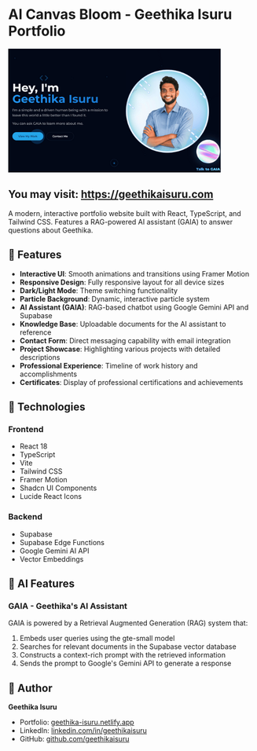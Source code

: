 # AI Canvas Bloom - Geethika Isuru Portfolio

![Portfolio Preview](./public/img/port-web-preview.png)

## You may visit: https://geethikaisuru.com 

A modern, interactive portfolio website built with React, TypeScript, and Tailwind CSS. Features a RAG-powered AI assistant (GAIA) to answer questions about Geethika.

## 🌟 Features

- **Interactive UI**: Smooth animations and transitions using Framer Motion
- **Responsive Design**: Fully responsive layout for all device sizes
- **Dark/Light Mode**: Theme switching functionality
- **Particle Background**: Dynamic, interactive particle system
- **AI Assistant (GAIA)**: RAG-based chatbot using Google Gemini API and Supabase
- **Knowledge Base**: Uploadable documents for the AI assistant to reference
- **Contact Form**: Direct messaging capability with email integration
- **Project Showcase**: Highlighting various projects with detailed descriptions
- **Professional Experience**: Timeline of work history and accomplishments
- **Certificates**: Display of professional certifications and achievements

## 🔧 Technologies

### Frontend
- React 18
- TypeScript
- Vite
- Tailwind CSS
- Framer Motion
- Shadcn UI Components
- Lucide React Icons

### Backend
- Supabase
- Supabase Edge Functions
- Google Gemini AI API
- Vector Embeddings

## 🧠 AI Features

### GAIA - Geethika's AI Assistant

GAIA is powered by a Retrieval Augmented Generation (RAG) system that:

1. Embeds user queries using the gte-small model
2. Searches for relevant documents in the Supabase vector database
3. Constructs a context-rich prompt with the retrieved information
4. Sends the prompt to Google's Gemini API to generate a response


## 👤 Author

**Geethika Isuru**

- Portfolio: [geethika-isuru.netlify.app](https://geethika-isuru.netlify.app/)
- LinkedIn: [linkedin.com/in/geethikaisuru](https://linkedin.com/in/geethikaisuru)
- GitHub: [github.com/geethikaisuru](https://github.com/geethikaisuru)
